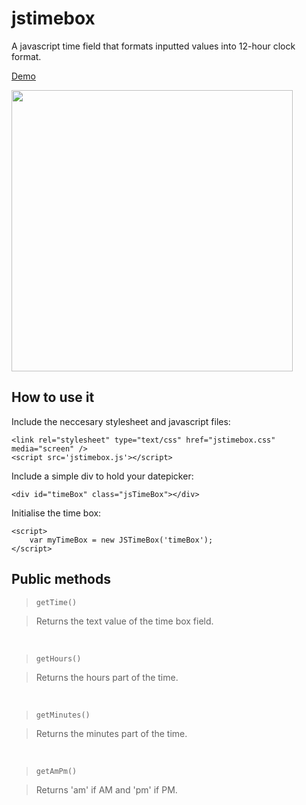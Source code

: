 # jstimebox
A javascript time field that formats inputted values into 12-hour clock format.

<a href="http://lucaslouca.github.io/jstimebox/" target="_blank">Demo</a>

<img src="https://cloud.githubusercontent.com/assets/10542894/6479581/ea9de3da-c247-11e4-82c7-278f04f3ebd8.PNG" width="450"/>

## How to use it

Include the neccesary stylesheet and javascript files:
```
<link rel="stylesheet" type="text/css" href="jstimebox.css" media="screen" />
<script src='jstimebox.js'></script>
```

Include a simple div to hold your datepicker:
```
<div id="timeBox" class="jsTimeBox"></div>
```

Initialise the time box:
```
<script>
	var myTimeBox = new JSTimeBox('timeBox');	
</script>
```

## Public methods
> `getTime()`

>Returns the text value of the time box field.

<br>

> `getHours()`

>Returns the hours part of the time.

<br>

> `getMinutes()`

>Returns the minutes part of the time.

<br>

> `getAmPm()`

>Returns 'am' if AM and 'pm' if PM.
